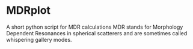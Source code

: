 # MDRplot
A short python script for MDR calculations
MDR stands for Morphology Dependent Resonances in spherical scatterers and are sometimes called whispering gallery modes.

